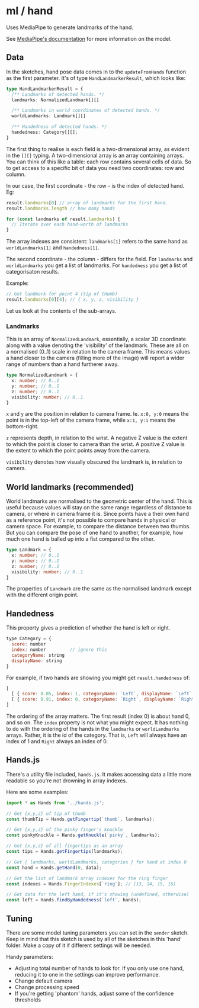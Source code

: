 # ml / hand

Uses MediaPipe to generate landmarks of the hand.

See [MediaPipe's documentation](https://ai.google.dev/edge/mediapipe/solutions/vision/hand_landmarker#models) for more information on the model.

## Data

In the sketches, hand pose data comes in to the `updateFromHands` function as the first parameter. It's of type `HandLandmarkerResult`, which looks like:

```ts
type HandLandmarkerResult = {
  /** Landmarks of detected hands. */
  landmarks: NormalizedLandmark[][]

  /** Landmarks in world coordinates of detected hands. */
  worldLandmarks: Landmark[][]

  /** Handedness of detected hands. */
  handedness: Category[][];
}
```

The first thing to realise is each field is a two-dimensional array, as evident in the `[][]` typing. A two-dimensional array is an array containing arrays. You can think of this like a table: each row contains several cells of data. So to get access to a specific bit of data you need two coordinates: row and column.

In our case, the first coordinate - the row - is the index of detected hand. Eg: 
```js
result.landmarks[0] // array of landmarks for the first hand.
result.landmarks.length // how many hands  

for (const landmarks of result.landmarks) {
  // Iterate over each hand-worth of landmarks
}
```

The array indexes are consistent: `landmarks[1]` refers to the same hand as `worldLandmarks[1]` and `handedness[1]`.

The second coordinate - the column - differs for the field. For `landmarks` and `worldLandmarks` you get a list of landmarks. For `handedness` you get a list of categorisaton results.

Example:
```js
// Get landmark for point 4 (tip of thumb)
result.landmarks[0][4]; // { x, y, z, visibility }
```

Let us look at the contents of the sub-arrays.

### Landmarks

This is an array of `NormalizedLandmark`, essentially, a scalar 3D coordinate along with a value denoting the 'visibility' of the landmark. These are all on a normalised (0..1) scale in relation to the camera frame. This means values a hand closer to the camera (filling more of the image) will report a wider range of numbers than a hand furtherer away. 

```ts
type NormalizedLandmark = {
  x: number; // 0..1
  y: number; // 0..1
  z: number; // 0..1
  visibility: number; // 0..1
}
```

`x` and `y` are the position in relation to camera frame. Ie. `x:0, y:0` means the point is in the top-left of the camera frame, while `x:1, y:1` means the bottom-right.

`z` represents depth, in relation to the wrist. A negative Z value is the extent to which the point is closer to camera than the wrist. A positive Z value is the extent to which the point points away from the camera.

`visibility` denotes how visually obscured the landmark is, in relation to camera.

## World landmarks (recommended)

World landmarks are normalised to the geometric center of the hand. This is useful because values will stay on the same range regardless of distance to camera, or where in camera frame it is. Since points have a their own hand as a reference point, it's not possible to compare hands in physical or camera space. For example, to compare the distance between two thumbs. But you can compare the pose of one hand to another, for example, how much one hand is balled up into a fist compared to the other.

```ts
type Landmark = {
  x: number; // 0..1
  y: number; // 0..1
  z: number; // 0..1
  visibility: number; // 0..1
}
```

The properties of `Landmark` are the same as the normalised landmark except with the different origin point.

## Handedness

This property gives a prediction of whether the hand is left or right.

```js
type Category = {
  score: number
  index: number         // ignore this
  categoryName: string
  displayName: string
}
```

For example, if two hands are showing you might get `result.handedness` of:
```js
[
  [ { score: 0.85, index: 1, categoryName: `Left`, displayName: `Left` } ],
  [ { score: 0.91, index: 0, categoryName: `Right`, displayName: `Right` } ],
]
```

The ordering of the array matters. The first result (index 0) is about hand 0, and so on. The `index` property is not what you might expect. It has nothing to do with the ordering of the hands in the `landmarks` or `worldLandmarks` arrays. Rather, it is the id of the category. That is, `Left` will always have an index of 1 and `Right` always an index of 0.


## Hands.js

There's a utility file included, `hands.js`. It makes accessing data a little more readable so you're not drowning in array indexes.

Here are some examples:
```js
import * as Hands from '../hands.js';

// Get {x,y,z} of tip of thumb
const thumbTip = Hands.getFingertip(`thumb`, landmarks);

// Get {x,y,z} of the pinky finger's knuckle
const pinkyKnuckle = Hands.getKnuckle(`pinky`, landmarks);

// Get {x,y,z} of all fingertips as an array
const tips = Hands.getFingertips(landmarks);

// Get { landmarks, worldLandmarks, categories } for hand at index 0
const hand = Hands.getHand(0, data);

// Get the list of landmark array indexes for the ring finger
const indexes = Hands.FingerIndexes[`ring`]; // [13, 14, 15, 16]

// Get data for the left hand, if it's showing (undefined, otherwise)
const left = Hands.findByHandedness(`left`, hands);
```

## Tuning

There are some model tuning parameters you can set in the `sender` sketch. Keep in mind that this sketch is used by all of the sketches in this 'hand' folder. Make a copy of it if different settings will be needed.

Handy parameters:
* Adjusting total number of hands to look for. If you only use one hand, reducing it to one in the settings can improve performance.
* Change default camera
* Change processing speed
* If you're getting 'phantom' hands, adjust some of the confidence thresholds